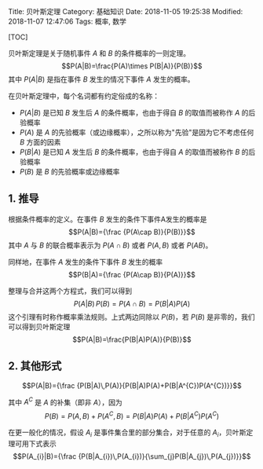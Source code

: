 Title: 贝叶斯定理
Category: 基础知识
Date: 2018-11-05 19:25:38
Modified: 2018-11-07 12:47:06
Tags: 概率, 数学

[TOC]

贝叶斯定理是关于随机事件 $A$ 和 $B$ 的条件概率的一则定理。
$$P(A|B)=\frac{P(A)\times P(B|A)}{P(B)}$$
其中 $P(A|B)$ 是指在事件 $B$ 发生的情况下事件 $A$ 发生的概率。

在贝叶斯定理中，每个名词都有约定俗成的名称：

- $P(A|B)$ 是已知 $B$ 发生后 $A$ 的条件概率，也由于得自 $B$ 的取值而被称作 $A$ 的后验概率
- $P(A)$ 是 $A$ 的先验概率（或边缘概率），之所以称为"先验"是因为它不考虑任何 $B$ 方面的因素
- $P(B|A)$ 是已知 $A$ 发生后 $B$ 的条件概率，也由于得自 $A$ 的取值而被称作 $B$ 的后验概率
- $P(B)$ 是 $B$ 的先验概率或边缘概率

## 1. 推导

根据条件概率的定义。在事件 $B$ 发生的条件下事件A发生的概率是
$$P(A|B)={\frac {P(A\cap B)}{P(B)}}$$
其中 $A$ 与 $B$ 的联合概率表示为 $P(A\cap B)$ 或者 $P(A,B)$ 或者 $P(AB)$。

同样地，在事件 $A$ 发生的条件下事件 $B$ 发生的概率
$$P(B|A)={\frac {P(A\cap B)}{P(A)}}$$

整理与合并这两个方程式，我们可以得到
$$P(A|B)\,P(B)=P(A\cap B)=P(B|A)P(A)$$
这个引理有时称作概率乘法规则。上式两边同除以 $P(B)$，若 $P(B)$ 是非零的，我们可以得到贝叶斯定理
$$P(A|B)=\frac{P(B|A)P(A)}{P(B)}$$

## 2. 其他形式

$$P(A|B)={\frac {P(B|A)\,P(A)}{P(B|A)P(A)+P(B|A^{C})P(A^{C})}}$$

其中 $A^C$ 是 $A$ 的补集（即非 $A$），因为
$$P(B)=P(A,B)+P(A^{C},B)=P(B|A)P(A)+P(B|A^{C})P(A^{C})$$

在更一般化的情况，假设 $A_i$ 是事件集合里的部分集合，对于任意的 $A_i$，贝叶斯定理可用下式表示
$$P(A_{i}|B)={\frac {P(B|A_{i})\,P(A_{i})}{\sum_{j}P(B|A_{j})\,P(A_{j})}}$$
